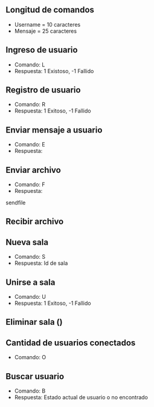 ## Longitud de comandos
- Username = 10 caracteres
- Mensaje = 25 caracteres

## Ingreso de usuario
- Comando: L<Username>
- Respuesta: 1 Existoso, -1 Fallido

## Registro de usuario
- Comando: R<Username>
- Respuesta: 1 Exitoso, -1 Fallido

## Enviar mensaje a usuario
- Comando: E<Username><Mensaje>
- Respuesta:

## Enviar archivo
- Comando: F<Directorio><Username>
- Respuesta: 

sendfile
## Recibir archivo


## Nueva sala
- Comando: S
- Respuesta: Id de sala

## Unirse a sala
- Comando: U <Id sala>
- Respuesta: 1 Exitoso,  -1 Fallido

## Eliminar sala ()
## Cantidad de usuarios conectados
- Comando: O

## Buscar usuario
- Comando: B <Username>
- Respuesta: Estado actual de usuario o no encontrado
